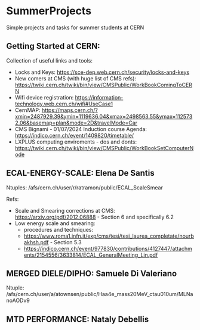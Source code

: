 # SummerProjects
Simple projects and tasks for summer students at CERN

## Getting Started at CERN:

Collection of useful links and tools:
- Locks and Keys: https://sce-dep.web.cern.ch/security/locks-and-keys
- New comers at CMS (with huge list of CMS refs): https://twiki.cern.ch/twiki/bin/view/CMSPublic/WorkBookComingToCERN 
- Wifi device registration: https://information-technology.web.cern.ch/wifi#UseCase1
- CernMAP: https://maps.cern.ch/?xmin=2487929.39&ymin=1119636.04&xmax=2498563.55&ymax=1125732.06&basemap=plan&mode=2D&travelMode=Car
- CMS Bignami - 01/07/2024 Induction course Agenda: https://indico.cern.ch/event/1409820/timetable/
- LXPLUS computing enviroments - dos and donts: https://twiki.cern.ch/twiki/bin/view/CMSPublic/WorkBookSetComputerNode
  

## ECAL-ENERGY-SCALE: Elena De Santis

Ntuples: /afs/cern.ch/user/r/ratramon/public/ECAL_ScaleSmear

Refs: 

- Scale and Smearing corrections at CMS: https://arxiv.org/pdf/2012.06888 - Section 6 and specifically 6.2
- Low energy scale and smearing:
    - procedures and techniques:
    -  https://www.roma1.infn.it/exp/cms/tesi/tesi_laurea_completate/nourbakhsh.pdf - Section 5.3
    -  https://indico.cern.ch/event/977830/contributions/4127447/attachments/2154556/3633814/ECAL_GeneralMeeting_Lin.pdf


## MERGED DIELE/DIPHO:  Samuele Di Valeriano

Ntuple: /afs/cern.ch/user/a/atownsen/public/Haa4e_mass20MeV_ctau010um/MLNanoAODv9


## MTD PERFORMANCE: Nataly Debellis

